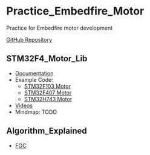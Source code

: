 # Practice_Embedfire_Motor

Practice for Embedfire motor development

[GitHub Repository](https://gitee.com/organizations/Embedfire-motor/projects)

## STM32F4_Motor_Lib

- [Documentation](https://doc.embedfire.com/motor/motor_tutorial/zh/latest/index.html)
- Example Code:
  - [STM32F103 Motor](https://gitee.com/Embedfire-motor/ebf_motor_tutorial_code_stm32f103_fuxiao)
  - [STM32F407 Motor](https://gitee.com/Embedfire-motor/ebf_motor_tutorial_code_stm32f407_jiaoyang)
  - [STM32H743 Motor](https://gitee.com/Embedfire-motor/ebf_motor_tutorial_code_stm32h743_fanxing)
- [Videos](https://www.bilibili.com/video/BV1AZ4y1V7wt/?vd_source=75275452d1d334b4d80721d4823e4631)
- Mindmap: TODO

## Algorithm_Explained

- [FOC](docs/FOC/README.md)
